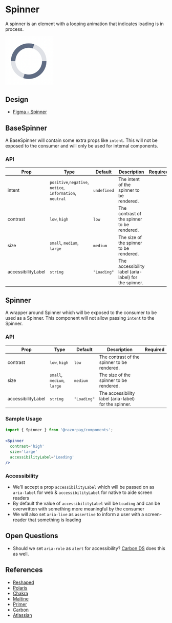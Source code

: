 # Spinner <!-- omit in toc -->
A spinner is an element with a looping animation that indicates loading is in process.

<img src="./spinner-thumbnail.png" width="150" />

## Design
- [Figma - Spinner](https://www.figma.com/file/jubmQL9Z8V7881ayUD95ps/Blade---Payment-Light?node-id=14825%3A203592)


## BaseSpinner
A BaseSpinner will contain some extra props like `intent`. This will not be exposed to the consumer and will only be used for internal components.

### API

| Prop | Type | Default | Description | Required |
|---|---|---|---|---|
| intent | `positive`,`negative`, `notice`, `information`, `neutral` | `undefined` | The intent of the spinner to be rendered. |  |
| contrast | `low`, `high` | `low` | The contrast of the spinner to be rendered. |  |
| size | `small`, `medium`, `large` | `medium` | The size of the spinner to be rendered. |  |
| accessibilityLabel | `string` | `"Loading"` | The accessibility label (aria-label) for the spinner. |


## Spinner
A wrapper around Spinner which will be exposed to the consumer to be used as a Spinner. This component will not allow passing `intent` to the Spinner.

### API

| Prop | Type | Default | Description | Required |
|---|---|---|---|---|
| contrast | `low`, `high` | `low` | The contrast of the spinner to be rendered. |  |
| size | `small`, `medium`, `large` | `medium` | The size of the spinner to be rendered. |  |
| accessibilityLabel | `string` | `"Loading"` | The accessibility label (aria-label) for the spinner. |

### Sample Usage
```jsx
import { Spinner } from '@razorpay/components';

<Spinner
  contrast='high'
  size='large' 
  accessibilityLabel='Loading'
/>
```

### Accessibility
- We'll accept a prop `accessibilityLabel` which will be passed on as `aria-label` for web & `accessibilityLabel` for native to aide screen readers
- By default the value of `accessibilityLabel` will be `Loading` and can be overwritten with something more meaningful by the consumer
- We will also set `aria-live` as `assertive` to inform a user with a screen-reader that something is loading


## Open Questions
- Should we set `aria-role` as `alert` for accessibility? [Carbon DS](https://carbondesignsystem.com/components/loading/accessibility#how-it-works) does this as well.


## References
- [Reshaped](https://reshaped.so/content/docs/components/loader)
- [Polaris](https://polaris.shopify.com/components/spinner)
- [Chakra](https://chakra-ui.com/docs/components/spinner/usage/)
- [Maltine](https://mantine.dev/core/loader/)
- [Primer](https://primer.style/react/Spinner)
- [Carbon](https://carbondesignsystem.com/components/loading/usage/)
- [Atlassian](https://atlassian.design/components/spinner)